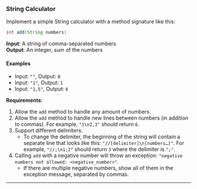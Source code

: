 ### String Calculator

Implement a simple String calculator with a method signature like this:

```java
int add(String numbers)
```

**Input**: A string of comma-separated numbers  
**Output**: An integer, sum of the numbers

#### Examples

- Input: `""`, Output: `0`
- Input: `"1"`, Output: `1`
- Input: `"1,5"`, Output: `6`

**Requirements**:

1. Allow the `add` method to handle any amount of numbers.
2. Allow the `add` method to handle new lines between numbers (in addition to commas). For example, `"1\n2,3"` should return `6`.
3. Support different delimiters:
    - To change the delimiter, the beginning of the string will contain a separate line that looks like this: `"//[delimiter]\n[numbers…]"`. For example, `"//;\n1;2"` should return `3` where the delimiter is `";"`.
4. Calling `add` with a negative number will throw an exception: `"negative numbers not allowed: <negative_number>"`.
    - If there are multiple negative numbers, show all of them in the exception message, separated by commas.

---------------------------------------------------------------------------------------------------------------------